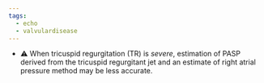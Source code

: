 ```yaml
---
tags:
  - echo
  - valvulardisease
---
```

- ⚠️ When tricuspid regurgitation (TR) is *severe*, estimation of PASP derived from the tricuspid regurgitant jet and an estimate of right atrial pressure method may be less accurate.